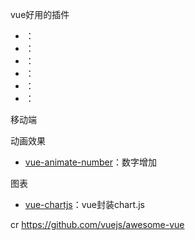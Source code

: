 vue好用的插件
- ：[]()
- ：[]()
- ：[]()
- ：[]()
- ：[]()
- ：[]()


移动端




动画效果
- [vue-animate-number](https://github.com/wangdahoo/vue-animate-number "vue-animate-number")：数字增加

图表
- [vue-chartjs](https://github.com/apertureless/vue-chartjs)：vue封装chart.js



cr https://github.com/vuejs/awesome-vue

